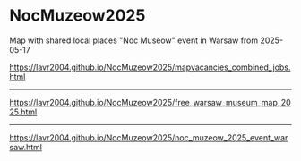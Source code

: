 # NocMuzeow2025
Map with shared local places "Noc Museow" event in Warsaw from 2025-05-17 

https://lavr2004.github.io/NocMuzeow2025/mapvacancies_combined_jobs.html

---

https://lavr2004.github.io/NocMuzeow2025/free_warsaw_museum_map_2025.html

---

https://lavr2004.github.io/NocMuzeow2025/noc_muzeow_2025_event_warsaw.html
